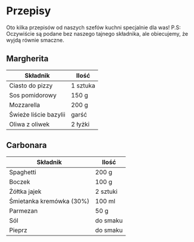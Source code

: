 # Przepisy


Oto kilka przepisów od naszych szefów kuchni specjalnie dla was!
P.S: Oczywiście są podane bez naszego tajnego składnika, ale obiecujemy, że wyjdą równie smaczne.

## Margherita

| Składnik                 | Ilość   |
|-------------------------|---------|
| Ciasto do pizzy         | 1 sztuka |
| Sos pomidorowy          | 150 g   |
| Mozzarella              | 200 g   |
| Świeże liście bazylii   | garść   |
| Oliwa z oliwek           | 2 łyżki |

## Carbonara

| Składnik                 | Ilość   |
|-------------------------|---------|
| Spaghetti                | 200 g   |
| Boczek                   | 100 g   |
| Żółtka jajek             | 2 sztuki|
| Śmietanka kremówka (30%) | 100 ml  |
| Parmezan                 | 50 g    |
| Sól                      | do smaku|
| Pieprz                   | do smaku|
